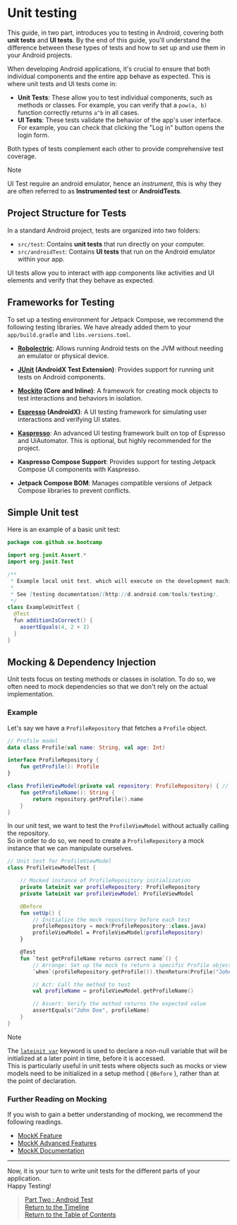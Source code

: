 # Unit testing

This guide, in two part, introduces you to testing in Android, covering both **unit tests** and **UI tests**. By the end of this guide, you'll understand the difference between these types of tests and how to set up and use them in your Android projects.  

When developing Android applications, it's crucial to ensure that both individual components and the entire app behave as expected. This is where unit tests and UI tests come in:

- **Unit Tests**: These allow you to test individual components, such as methods or classes. For example, you can verify that a `pow(a, b)` function correctly returns `a^b` in all cases.
- **UI Tests**: These tests validate the behavior of the app's user interface. For example, you can check that clicking the "Log in" button opens the login form.

Both types of tests complement each other to provide comprehensive test coverage.

>[!NOTE]  
> UI Test require an android emulator, hence an *instrument*, this is why they are often referred to as **Instrumented test** or **AndroidTests**.

## Project Structure for Tests

In a standard Android project, tests are organized into two folders:

- `src/test`: Contains **unit tests** that run directly on your computer.
- `src/androidTest`: Contains **UI tests** that run on the Android emulator within your app.

UI tests allow you to interact with app components like activities and UI elements and verify that they behave as expected.

## Frameworks for Testing

To set up a testing environment for Jetpack Compose, we recommend the following testing libraries. We have already added them to your `app/build.gradle` and `libs.versions.toml`.  

- **[Robolectric](https://robolectric.org/)**: Allows running Android tests on the JVM without needing an emulator or physical device.
- **[JUnit](https://junit.org/junit4/) (AndroidX Test Extension)**: Provides support for running unit tests on Android components.
- **[Mockito](https://site.mockito.org/) (Core and Inline)**: A framework for creating mock objects to test interactions and behaviors in isolation.

- **[Espresso](https://developer.android.com/training/testing/espresso/) (AndroidX)**: A UI testing framework for simulating user interactions and verifying UI states.
- **[Kaspresso](https://kasperskylab.github.io/Kaspresso/)**: An advanced UI testing framework built on top of Espresso and UiAutomator. This is optional, but highly recommended for the project.
- **Kaspresso Compose Support**: Provides support for testing Jetpack Compose UI components with Kaspresso.

- **Jetpack Compose BOM**: Manages compatible versions of Jetpack Compose libraries to prevent conflicts.

## Simple Unit test

Here is an example of a basic unit test:

```java
package com.github.se.bootcamp

import org.junit.Assert.*
import org.junit.Test

/**
 * Example local unit test, which will execute on the development machine (host).
 *
 * See [testing documentation](http://d.android.com/tools/testing).
 */
class ExampleUnitTest {
  @Test
  fun additionIsCorrect() {
    assertEquals(4, 2 + 2)
  }
}

```

## Mocking & Dependency Injection

Unit tests focus on testing methods or classes in isolation. To do so, we often need to mock dependencies so that we don't rely on the actual implementation.

### Example

Let's say we have a `ProfileRepository` that fetches a `Profile` object.  

```kotlin
// Profile model
data class Profile(val name: String, val age: Int)

interface ProfileRepository {
    fun getProfile(): Profile
}

class ProfileViewModel(private val repository: ProfileRepository) { // The repository is a parameter of the ViewModel to allow dependency injection
    fun getProfileName(): String {
        return repository.getProfile().name
    }
}
```

In our unit test, we want to test the `ProfileViewModel` without actually calling the repository.  
So in order to do so, we need to create a `ProfileRepository` a mock instance that we can manipulate ourselves.

```kotlin
// Unit test for ProfileViewModel
class ProfileViewModelTest {

    // Mocked instance of ProfileRepository initialization
    private lateinit var profileRepository: ProfileRepository
    private lateinit var profileViewModel: ProfileViewModel

    @Before
    fun setUp() {
        // Initialize the mock repository before each test
        profileRepository = mock(ProfileRepository::class.java)
        profileViewModel = ProfileViewModel(profileRepository)
    }

    @Test
    fun `test getProfileName returns correct name`() {
        // Arrange: Set up the mock to return a specific Profile object
        `when`(profileRepository.getProfile()).thenReturn(Profile("John Doe", 30))

        // Act: Call the method to test
        val profileName = profileViewModel.getProfileName()

        // Assert: Verify the method returns the expected value
        assertEquals("John Doe", profileName)
    }
}
```

>[!NOTE]  
> The [`lateinit var`](https://kotlinlang.org/docs/properties.html#late-initialized-properties-and-variables) keyword is used to declare a non-null variable that will be initialized at a later point in time, before it is accessed.  
> This is particularly useful in unit tests where objects such as mocks or view models need to be initialized in a setup method ( `@Before` ), rather than at the point of declaration.

### Further Reading on Mocking

If you wish to gain a better understanding of mocking, we recommend the following readings.

- [MockK Feature](https://blog.kotlin-academy.com/mocking-is-not-rocket-science-mockk-features-e5d55d735a98)
- [MockK Advanced Features](https://blog.kotlin-academy.com/mocking-is-not-rocket-science-mockk-advanced-features-42277e5983b5)
- [MockK Documentation](https://mockk.io/#examples-guides--articles)  

---

Now, it is your turn to write unit tests for the different parts of your application.\
Happy Testing!

> [Part Two : Android Test](AndroidTesting.md) \
> [Return to the Timeline](../ToDoApp/README.md#week-1-environment-setup-and-getting-started) \
> [Return to the Table of Contents](../../README.md#table-of-contents)

